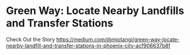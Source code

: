 # **Green Way: Locate Nearby Landfills and Transfer Stations**

Check Out the Story https://medium.com/@mjotangi/green-way-locate-nearby-landfill-and-transfer-stations-in-phoenix-city-acf906637b8f









